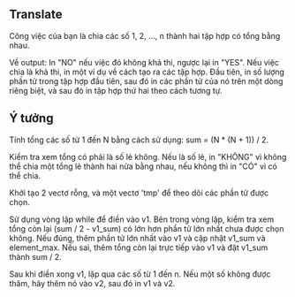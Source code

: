 ## Translate
Công việc của bạn là chia các số 1, 2, ..., n thành hai tập hợp có tổng bằng nhau.

Về output: In "NO" nếu việc đó không khả thi, ngược lại in "YES". Nếu việc chia là khả thi, in một ví dụ về cách tạo ra các tập hợp. Đầu tiên, in số lượng phần tử trong tập hợp đầu tiên, sau đó in các phần tử của nó trên một dòng riêng biệt, và sau đó in tập hợp thứ hai theo cách tương tự.

## Ý tưởng
Tính tổng các số từ 1 đến N bằng cách sử dụng: sum = (N * (N + 1)) / 2.

Kiểm tra xem tổng có phải là số lẻ không. Nếu là số lẻ, in "KHÔNG" vì không thể chia một tổng lẻ thành hai nửa bằng nhau, nếu không thì in "CÓ" vì có thể chia.

Khởi tạo 2 vectơ rỗng, và một vectơ 'tmp' để theo dõi các phần tử được chọn.

Sử dụng vòng lặp while để điền vào v1. Bên trong vòng lặp, kiểm tra xem tổng còn lại (sum / 2 - v1_sum) có lớn hơn phần tử lớn nhất chưa được chọn không. Nếu đúng, thêm phần tử lớn nhất vào v1 và cập nhật v1_sum và element_max. Nếu sai, thêm tổng còn lại trực tiếp vào v1 và đặt v1_sum thành sum / 2.

Sau khi điền xong v1, lặp qua các số từ 1 đến n. Nếu một số không được thăm, hãy thêm nó vào v2, sau đó in v1 và v2.
